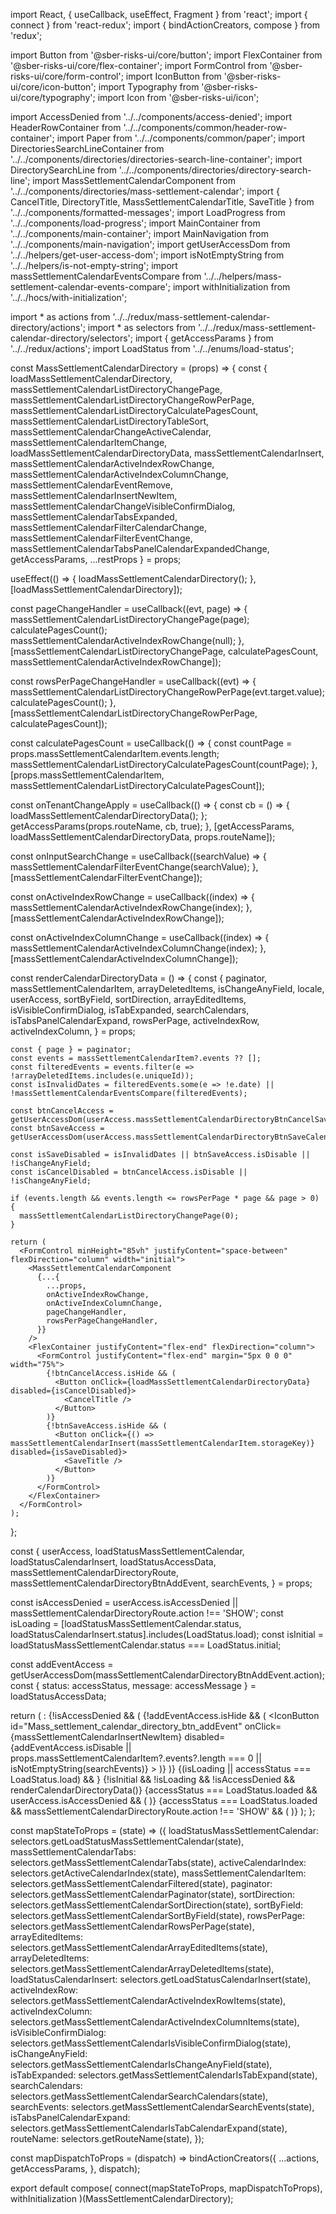 import React, { useCallback, useEffect, Fragment } from 'react';
import { connect } from 'react-redux';
import { bindActionCreators, compose } from 'redux';

import Button from '@sber-risks-ui/core/button';
import FlexContainer from '@sber-risks-ui/core/flex-container';
import FormControl from '@sber-risks-ui/core/form-control';
import IconButton from '@sber-risks-ui/core/icon-button';
import Typography from '@sber-risks-ui/core/typography';
import Icon from '@sber-risks-ui/icon';

import AccessDenied from '../../components/access-denied';
import HeaderRowContainer from '../../components/common/header-row-container';
import Paper from '../../components/common/paper';
import DirectoriesSearchLineContainer from '../../components/directories/directories-search-line-container';
import DirectorySearchLine from '../../components/directories/directory-search-line';
import MassSettlementCalendarComponent from '../../components/directories/mass-settlement-calendar';
import { CancelTitle, DirectoryTitle, MassSettlementCalendarTitle, SaveTitle } from '../../components/formatted-messages';
import LoadProgress from '../../components/load-progress';
import MainContainer from '../../components/main-container';
import MainNavigation from '../../components/main-navigation';
import getUserAccessDom from '../../helpers/get-user-access-dom';
import isNotEmptyString from '../../helpers/is-not-empty-string';
import massSettlementCalendarEventsCompare from '../../helpers/mass-settlement-calendar-events-compare';
import withInitialization from '../../hocs/with-initialization';

import * as actions from '../../redux/mass-settlement-calendar-directory/actions';
import * as selectors from '../../redux/mass-settlement-calendar-directory/selectors';
import { getAccessParams } from '../../redux/actions';
import LoadStatus from '../../enums/load-status';

const MassSettlementCalendarDirectory = (props) => {
  const {
    loadMassSettlementCalendarDirectory,
    massSettlementCalendarListDirectoryChangePage,
    massSettlementCalendarListDirectoryChangeRowPerPage,
    massSettlementCalendarListDirectoryCalculatePagesCount,
    massSettlementCalendarListDirectoryTableSort,
    massSettlementCalendarChangeActiveCalendar,
    massSettlementCalendarItemChange,
    loadMassSettlementCalendarDirectoryData,
    massSettlementCalendarInsert,
    massSettlementCalendarActiveIndexRowChange,
    massSettlementCalendarActiveIndexColumnChange,
    massSettlementCalendarEventRemove,
    massSettlementCalendarInsertNewItem,
    massSettlementCalendarChangeVisibleConfirmDialog,
    massSettlementCalendarTabsExpanded,
    massSettlementCalendarFilterCalendarChange,
    massSettlementCalendarFilterEventChange,
    massSettlementCalendarTabsPanelCalendarExpandedChange,
    getAccessParams,
    ...restProps
  } = props;

  useEffect(() => {
    loadMassSettlementCalendarDirectory();
  }, [loadMassSettlementCalendarDirectory]);

  const pageChangeHandler = useCallback((evt, page) => {
    massSettlementCalendarListDirectoryChangePage(page);
    calculatePagesCount();
    massSettlementCalendarActiveIndexRowChange(null);
  }, [massSettlementCalendarListDirectoryChangePage, calculatePagesCount, massSettlementCalendarActiveIndexRowChange]);

  const rowsPerPageChangeHandler = useCallback((evt) => {
    massSettlementCalendarListDirectoryChangeRowPerPage(evt.target.value);
    calculatePagesCount();
  }, [massSettlementCalendarListDirectoryChangeRowPerPage, calculatePagesCount]);

  const calculatePagesCount = useCallback(() => {
    const countPage = props.massSettlementCalendarItem.events.length;
    massSettlementCalendarListDirectoryCalculatePagesCount(countPage);
  }, [props.massSettlementCalendarItem, massSettlementCalendarListDirectoryCalculatePagesCount]);

  const onTenantChangeApply = useCallback(() => {
    const cb = () => {
      loadMassSettlementCalendarDirectoryData();
    };
    getAccessParams(props.routeName, cb, true);
  }, [getAccessParams, loadMassSettlementCalendarDirectoryData, props.routeName]);

  const onInputSearchChange = useCallback((searchValue) => {
    massSettlementCalendarFilterEventChange(searchValue);
  }, [massSettlementCalendarFilterEventChange]);

  const onActiveIndexRowChange = useCallback((index) => {
    massSettlementCalendarActiveIndexRowChange(index);
  }, [massSettlementCalendarActiveIndexRowChange]);

  const onActiveIndexColumnChange = useCallback((index) => {
    massSettlementCalendarActiveIndexColumnChange(index);
  }, [massSettlementCalendarActiveIndexColumnChange]);

  const renderCalendarDirectoryData = () => {
    const {
      paginator, massSettlementCalendarItem, arrayDeletedItems, isChangeAnyField, locale,
      userAccess, sortByField, sortDirection, arrayEditedItems, isVisibleConfirmDialog,
      isTabExpanded, searchCalendars, isTabsPanelCalendarExpand, rowsPerPage, activeIndexRow, activeIndexColumn,
    } = props;

    const { page } = paginator;
    const events = massSettlementCalendarItem?.events ?? [];
    const filteredEvents = events.filter(e => !arrayDeletedItems.includes(e.uniqueId));
    const isInvalidDates = filteredEvents.some(e => !e.date) || !massSettlementCalendarEventsCompare(filteredEvents);

    const btnCancelAccess = getUserAccessDom(userAccess.massSettlementCalendarDirectoryBtnCancelSaveCalendar.action);
    const btnSaveAccess = getUserAccessDom(userAccess.massSettlementCalendarDirectoryBtnSaveCalendar.action);

    const isSaveDisabled = isInvalidDates || btnSaveAccess.isDisable || !isChangeAnyField;
    const isCancelDisabled = btnCancelAccess.isDisable || !isChangeAnyField;

    if (events.length && events.length <= rowsPerPage * page && page > 0) {
      massSettlementCalendarListDirectoryChangePage(0);
    }

    return (
      <FormControl minHeight="85vh" justifyContent="space-between" flexDirection="column" width="initial">
        <MassSettlementCalendarComponent
          {...{
            ...props,
            onActiveIndexRowChange,
            onActiveIndexColumnChange,
            pageChangeHandler,
            rowsPerPageChangeHandler,
          }}
        />
        <FlexContainer justifyContent="flex-end" flexDirection="column">
          <FormControl justifyContent="flex-end" margin="5px 0 0 0" width="75%">
            {!btnCancelAccess.isHide && (
              <Button onClick={loadMassSettlementCalendarDirectoryData} disabled={isCancelDisabled}>
                <CancelTitle />
              </Button>
            )}
            {!btnSaveAccess.isHide && (
              <Button onClick={() => massSettlementCalendarInsert(massSettlementCalendarItem.storageKey)} disabled={isSaveDisabled}>
                <SaveTitle />
              </Button>
            )}
          </FormControl>
        </FlexContainer>
      </FormControl>
    );
  };

  const {
    userAccess,
    loadStatusMassSettlementCalendar,
    loadStatusCalendarInsert,
    loadStatusAccessData,
    massSettlementCalendarDirectoryRoute,
    massSettlementCalendarDirectoryBtnAddEvent,
    searchEvents,
  } = props;

  const isAccessDenied = userAccess.isAccessDenied || massSettlementCalendarDirectoryRoute.action !== 'SHOW';
  const isLoading = [loadStatusMassSettlementCalendar.status, loadStatusCalendarInsert.status].includes(LoadStatus.load);
  const isInitial = loadStatusMassSettlementCalendar.status === LoadStatus.initial;

  const addEventAccess = getUserAccessDom(massSettlementCalendarDirectoryBtnAddEvent.action);
  const { status: accessStatus, message: accessMessage } = loadStatusAccessData;

  return (
    <MainNavigation onTenantChangeApply={onTenantChangeApply}>
      <HeaderRowContainer id="mass-settlement-calendar-directory">
        <Typography variant="H1">
          <DirectoryTitle />: <MassSettlementCalendarTitle />
        </Typography>
        {!isAccessDenied && (
          <Fragment>
            {!addEventAccess.isHide && (
              <IconButton
                id="Mass_settlement_calendar_directory_btn_addEvent"
                onClick={massSettlementCalendarInsertNewItem}
                disabled={addEventAccess.isDisable || props.massSettlementCalendarItem?.events?.length === 0 || isNotEmptyString(searchEvents)}
              >
                <Icon name="ic-24-plus" />
              </IconButton>
            )}
            <DirectoriesSearchLineContainer>
              <DirectorySearchLine
                id="mass-settlement-calendar"
                name="mass-settlement-calendar-directory-search"
                searchString={searchEvents}
                onSearchStringChange={onInputSearchChange}
              />
            </DirectoriesSearchLineContainer>
          </Fragment>
        )}
      </HeaderRowContainer>
      <MainContainer loadStatusUserData={loadStatusMassSettlementCalendar}>
        <Paper>
          {(isLoading || accessStatus === LoadStatus.load) && <LoadProgress />}
          {!isInitial && !isLoading && !isAccessDenied && renderCalendarDirectoryData()}
          {accessStatus === LoadStatus.loaded && userAccess.isAccessDenied && (
            <AccessDenied message="Система Loan Pricing" comments={accessMessage} />
          )}
          {accessStatus === LoadStatus.loaded && massSettlementCalendarDirectoryRoute.action !== 'SHOW' && (
            <AccessDenied message="Mass settlement calendar directory" comments={massSettlementCalendarDirectoryRoute.message} />
          )}
        </Paper>
      </MainContainer>
    </MainNavigation>
  );
};

const mapStateToProps = (state) => ({
  loadStatusMassSettlementCalendar: selectors.getLoadStatusMassSettlementCalendar(state),
  massSettlementCalendarTabs: selectors.getMassSettlementCalendarTabs(state),
  activeCalendarIndex: selectors.getActiveCalendarIndex(state),
  massSettlementCalendarItem: selectors.getMassSettlementCalendarFiltered(state),
  paginator: selectors.getMassSettlementCalendarPaginator(state),
  sortDirection: selectors.getMassSettlementCalendarSortDirection(state),
  sortByField: selectors.getMassSettlementCalendarSortByField(state),
  rowsPerPage: selectors.getMassSettlementCalendarRowsPerPage(state),
  arrayEditedItems: selectors.getMassSettlementCalendarArrayEditedItems(state),
  arrayDeletedItems: selectors.getMassSettlementCalendarArrayDeletedItems(state),
  loadStatusCalendarInsert: selectors.getLoadStatusCalendarInsert(state),
  activeIndexRow: selectors.getMassSettlementCalendarActiveIndexRowItems(state),
  activeIndexColumn: selectors.getMassSettlementCalendarActiveIndexColumnItems(state),
  isVisibleConfirmDialog: selectors.getMassSettlementCalendarIsVisibleConfirmDialog(state),
  isChangeAnyField: selectors.getMassSettlementCalendarIsChangeAnyField(state),
  isTabExpanded: selectors.getMassSettlementCalendarIsTabExpand(state),
  searchCalendars: selectors.getMassSettlementCalendarSearchCalendars(state),
  searchEvents: selectors.getMassSettlementCalendarSearchEvents(state),
  isTabsPanelCalendarExpand: selectors.getMassSettlementCalendarIsTabCalendarExpand(state),
  routeName: selectors.getRouteName(state),
});

const mapDispatchToProps = (dispatch) => bindActionCreators({
  ...actions,
  getAccessParams,
}, dispatch);

export default compose(
  connect(mapStateToProps, mapDispatchToProps),
  withInitialization
)(MassSettlementCalendarDirectory);

